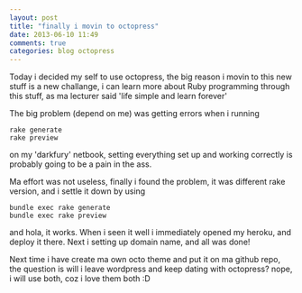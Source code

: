 ```yaml
---
layout: post
title: "finally i movin to octopress"
date: 2013-06-10 11:49
comments: true
categories: blog octopress
---
```


Today i decided my self to use octopress, the big reason i movin to this new stuff is a new challange, i can learn more about Ruby programming through this stuff, as ma lecturer said 'life simple and learn forever' <!-- more -->

The big problem (depend on me) was getting errors when i running
```
rake generate
rake preview
```
on my 'darkfury' netbook, setting everything set up and working correctly is probably going to be a pain in the ass.

Ma effort was not useless, finally i found the problem, it was different rake version, and i settle it down by using  

```
bundle exec rake generate
bundle exec rake preview
```
and hola, it works. When i seen it well i immediately opened my heroku, and deploy it there. Next i setting up domain name, and all was done!

Next time i have create ma own octo theme and put it on ma github repo, the question is will i leave wordpress and keep dating with octopress? nope, i will use both, coz i love them both :D
